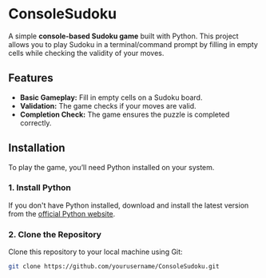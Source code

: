 # ConsoleSudoku

A simple **console-based Sudoku game** built with Python. This project allows you to play Sudoku in a terminal/command prompt by filling in empty cells while checking the validity of your moves.

## Features
- **Basic Gameplay:** Fill in empty cells on a Sudoku board.
- **Validation:** The game checks if your moves are valid.
- **Completion Check:** The game ensures the puzzle is completed correctly.

## Installation

To play the game, you’ll need Python installed on your system.

### 1. Install Python
If you don't have Python installed, download and install the latest version from the [official Python website](https://www.python.org/downloads/).

### 2. Clone the Repository
Clone this repository to your local machine using Git:

```bash
git clone https://github.com/yourusername/ConsoleSudoku.git
